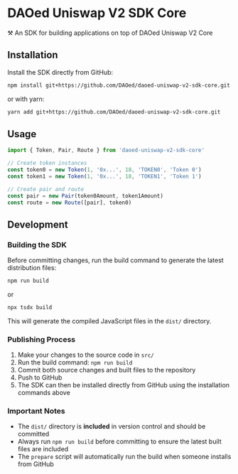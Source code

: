 # DAOed Uniswap V2 SDK Core

⚒️ An SDK for building applications on top of DAOed Uniswap V2 Core

## Installation

Install the SDK directly from GitHub:

```bash
npm install git+https://github.com/DAOed/daoed-uniswap-v2-sdk-core.git
```

or with yarn:

```bash
yarn add git+https://github.com/DAOed/daoed-uniswap-v2-sdk-core.git
```

## Usage

```typescript
import { Token, Pair, Route } from 'daoed-uniswap-v2-sdk-core'

// Create token instances
const token0 = new Token(1, '0x...', 18, 'TOKEN0', 'Token 0')
const token1 = new Token(1, '0x...', 18, 'TOKEN1', 'Token 1')

// Create pair and route
const pair = new Pair(token0Amount, token1Amount)
const route = new Route([pair], token0)
```

## Development

### Building the SDK

Before committing changes, run the build command to generate the latest distribution files:

```bash
npm run build
```

or

```bash
npx tsdx build
```

This will generate the compiled JavaScript files in the `dist/` directory.

### Publishing Process

1. Make your changes to the source code in `src/`
2. Run the build command: `npm run build`
3. Commit both source changes and built files to the repository
4. Push to GitHub
5. The SDK can then be installed directly from GitHub using the installation commands above

### Important Notes

- The `dist/` directory is **included** in version control and should be committed
- Always run `npm run build` before committing to ensure the latest built files are included
- The `prepare` script will automatically run the build when someone installs from GitHub

